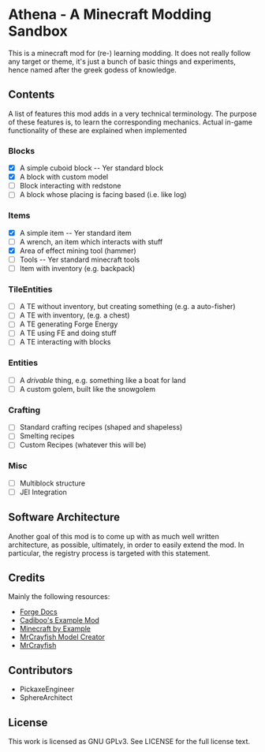 # Athena - A Minecraft Modding Sandbox

This is a minecraft mod for (re-) learning modding. 
It does not really follow any target or theme,
it's just a bunch of basic things and experiments,
hence named after the greek godess of knowledge.

## Contents

A list of features this mod adds in a very technical terminology.
The purpose of these features is, to learn the corresponding mechanics.
Actual in-game functionality of these are explained when implemented

### Blocks
 
 - [x] A simple cuboid block -- Yer standard block
 - [x] A block with custom model
 - [ ] Block interacting with redstone
 - [ ] A block whose placing is facing based (i.e. like log)
 
### Items
 
 - [x] A simple item -- Yer standard item
 - [ ] A wrench, an item which interacts with stuff
 - [x] Area of effect mining tool (hammer)
 - [ ] Tools -- Yer standard minecraft tools
 - [ ] Item with inventory (e.g. backpack)
 
### TileEntities

 - [ ] A TE without inventory, but creating something (e.g. a auto-fisher)
 - [ ] A TE with inventory, (e.g. a chest)
 - [ ] A TE generating Forge Energy
 - [ ] A TE using FE and doing stuff
 - [ ] A TE interacting with blocks
 
### Entities

 - [ ] A _drivable_ thing, e.g. something like a boat for land
 - [ ] A custom golem, built like the snowgolem
  
### Crafting

 - [ ] Standard crafting recipes (shaped and shapeless)
 - [ ] Smelting recipes
 - [ ] Custom Recipes (whatever this will be)

### Misc

 - [ ] Multiblock structure
 - [ ] JEI Integration
 
## Software Architecture

Another goal of this mod is to come up with as much well written architecture,
as possible, ultimately, in order to easily extend the mod.
In particular, the registry process is targeted with this statement.

## Credits

Mainly the following resources:

 - [Forge Docs](https://mcforge.readthedocs.io/en/1.15.x/)
 - [Cadiboo's Example Mod](https://github.com/Cadiboo/Example-Mod)
 - [Minecraft by Example](https://github.com/TheGreyGhost/MinecraftByExample)
 - [MrCrayfish Model Creator](https://mrcrayfish.com/tools?id=mc)
 - [MrCrayfish](https://github.com/MrCrayfish)

## Contributors

 - PickaxeEngineer
 - SphereArchitect
 

## License

This work is licensed as GNU GPLv3. See LICENSE for the full license text.
